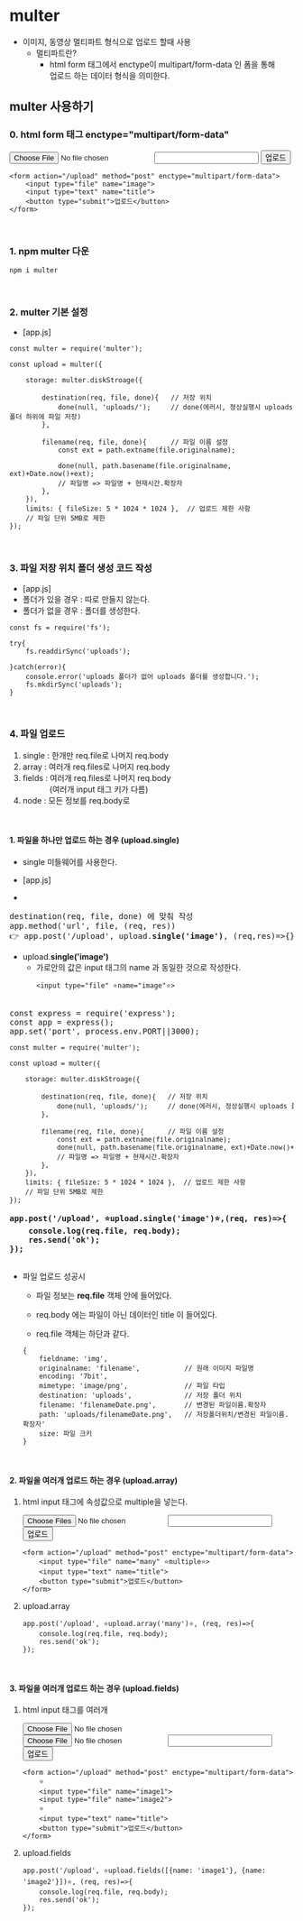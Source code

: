 # multer

- 이미지, 동영상 멀티파트 형식으로 업로드 할때 사용
  - 멀티파트란?
    - html form 태그에서 enctype이 multipart/form-data 인 폼을 통해
      <br>업로드 하는 데이터 형식을 의미한다.

## multer 사용하기

### 0. html form 태그 enctype="multipart/form-data"

<form action="/upload" method="post" enctype="multipart/form-data">
    <input type="file" name="image">
    <input type="text" name="title">
    <button type="submit">업로드</button>
</form>

```
<form action="/upload" method="post" enctype="multipart/form-data">
    <input type="file" name="image">
    <input type="text" name="title">
    <button type="submit">업로드</button>
</form>
```

<br>

### 1. npm multer 다운

```
npm i multer
```

<br>

### 2. multer 기본 설정

- [app.js]

```
const multer = require('multer');

const upload = multer({

    storage: multer.diskStroage({

        destination(req, file, done){   // 저장 위치
            done(null, 'uploads/');     // done(에러시, 정상실행시 uploads 폴더 하위에 파일 저장)
        },

        filename(req, file, done){      // 파일 이름 설정
            const ext = path.extname(file.originalname);

            done(null, path.basename(file.originalname, ext)+Date.now()+ext);
            // 파일명 => 파일명 + 현재시간.확장자
        },
    }),
    limits: { fileSize: 5 * 1024 * 1024 },  // 업로드 제한 사항
    // 파일 단위 5MB로 제한
});

```

<br>

### 3. 파일 저장 위치 폴더 생성 코드 작성

- [app.js]
- 폴더가 있을 경우 : 따로 만들지 않는다.
- 폴더가 없을 경우 : 폴더를 생성한다.

```
const fs = require('fs');

try{
    fs.readdirSync('uploads');

}catch(error){
    console.error('uploads 폴더가 없어 uploads 폴더를 생성합니다.');
    fs.mkdirSync('uploads');
}
```

<br>

### 4. 파일 업로드

1. single : 한개만 req.file로 나머지 req.body
2. array : 여러개 req.files로 나머지 req.body
3. fields : 여러개 req.files로 나머지 req.body
   <br>&nbsp;&nbsp;&nbsp;&nbsp;&nbsp;&nbsp;&nbsp;&nbsp;&nbsp;&nbsp;&nbsp;&nbsp;(여러개 input 태그 키가 다름)
4. node : 모든 정보를 req.body로

<br>

#### 1. 파일을 하나만 업로드 하는 경우 (upload.single)

- single 미들웨어를 사용한다.

- [app.js]
-

<pre>
destination(req, file, done) 에 맞춰 작성
app.method('url', file, (req, res))
👉 app.post('/upload', upload.<b>single('image')</b>, (req,res)=>{})
</pre>

- upload.<b>single('image')</b>
  - 가로안의 값은 input 태그의 name 과 동일한 것으로 작성한다.
    ```
    <input type="file" ⭐️name="image"⭐️>
    ```

<pre>

const express = require('express');
const app = express();
app.set('port', process.env.PORT||3000);
<small>
const multer = require('multer');

const upload = multer({

    storage: multer.diskStroage({

        destination(req, file, done){   // 저장 위치
            done(null, 'uploads/');     // done(에러시, 정상실행시 uploads 폴더 하위에 파일 저장)
        },

        filename(req, file, done){      // 파일 이름 설정
            const ext = path.extname(file.originalname);
            done(null, path.basename(file.originalname, ext)+Date.now()+ext);
            // 파일명 => 파일명 + 현재시간.확장자
        },
    }),
    limits: { fileSize: 5 * 1024 * 1024 },  // 업로드 제한 사항
    // 파일 단위 5MB로 제한
});
</small><b>
app.post('/upload', ⭐️upload.single('image')⭐️,(req, res)=>{
    console.log(req.file, req.body);
    res.send('ok');
});
</b>
</pre>

- 파일 업로드 성공시

  - 파일 정보는 <b>req.file</b> 객체 안에 들어있다.
  - req.body 에는 파일이 아닌 데이터인 title 이 들어있다.

  - req.file 객체는 하단과 같다.

  ```
  {
      fieldname: 'img',
      originalname: 'filename',           // 원래 이미지 파일명
      encoding: '7bit',
      mimetype: 'image/png',              // 파일 타입
      destination: 'uploads',             // 저장 폴더 위치
      filename: 'filenameDate.png',       // 변경된 파일이름.확장자
      path: 'uploads/filenameDate.png',   // 저장폴더위치/변경된 파일이름.확장자'
      size: 파일 크키
  }
  ```

<br>

#### 2. 파일을 여러개 업로드 하는 경우 (upload.array)

1.  html input 태그에 속성값으로 multiple을 넣는다.

    <form action="/upload" method="post" enctype="multipart/form-data">
        <input type="file" name="many" multiple>
        <input type="text" name="title">
        <button type="submit">업로드</button>
    </form>

    ```
    <form action="/upload" method="post" enctype="multipart/form-data">
        <input type="file" name="many" ⭐️multiple⭐️>
        <input type="text" name="title">
        <button type="submit">업로드</button>
    </form>
    ```

2.  upload.array

    ```
    app.post('/upload', ⭐️upload.array('many')⭐️, (req, res)=>{
        console.log(req.file, req.body);
        res.send('ok');
    });
    ```

<br>

#### 3. 파일을 여러개 업로드 하는 경우 (upload.fields)

1.  html input 태그를 여러개

    <form action="/upload" method="post" enctype="multipart/form-data">
        <input type="file" name="image1">
        <input type="file" name="image2">
        <input type="text" name="title">
        <button type="submit">업로드</button>
    </form>

    ```
    <form action="/upload" method="post" enctype="multipart/form-data">
        ⭐️
        <input type="file" name="image1">
        <input type="file" name="image2">
        ⭐️
        <input type="text" name="title">
        <button type="submit">업로드</button>
    </form>
    ```

2.  upload.fields

    ```
    app.post('/upload', ⭐️upload.fields([{name: 'image1'}, {name: 'image2'}])⭐️, (req, res)=>{
        console.log(req.file, req.body);
        res.send('ok');
    });
    ```
